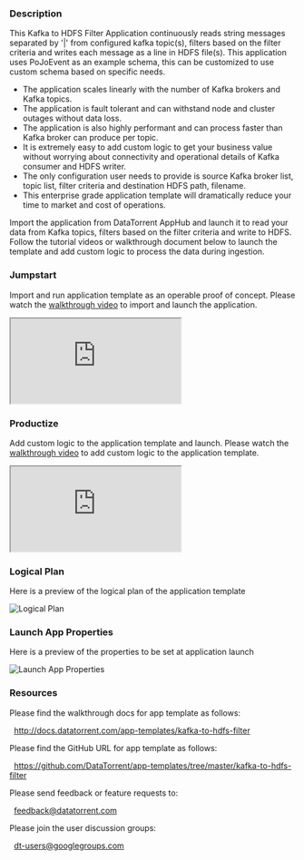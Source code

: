 ### Description
This Kafka to HDFS Filter Application continuously reads string messages separated by '|' from configured kafka topic(s), filters based on the filter criteria and writes each message as a line in HDFS file(s). This application uses PoJoEvent as an example schema, this can be customized to use custom schema based on specific needs.
- The application scales linearly with the number of Kafka brokers and Kafka topics.
- The application is fault tolerant and can withstand node and cluster outages without data loss.
- The application is also highly performant and can process faster than Kafka broker can produce per topic.
- It is extremely easy to add custom logic to get your business value without worrying about connectivity and operational details of Kafka consumer and HDFS writer.
- The only configuration user needs to provide is source Kafka broker list, topic list, filter criteria and destination HDFS path, filename.
- This enterprise grade application template will dramatically reduce your time to market and cost of operations.

Import the application from DataTorrent AppHub and launch it to read your data from Kafka topics, filters based on the filter criteria and write to HDFS. Follow the tutorial videos or walkthrough document below to launch the template and add custom logic to process the data during ingestion.

### Jumpstart
Import and run application template as an operable proof of concept. Please watch the [walkthrough video](https://www.youtube.com/watch?v=d0RSeazfjN8) to import and launch the application.

<iframe src="https://www.youtube.com/embed/d0RSeazfjN8?enablejsapi=1" allowfullscreen="allowfullscreen" class="video" id="basicVideo" ga-track="basicVideo"></iframe>

### Productize
Add custom logic to the application template and launch. Please watch the [walkthrough video](https://www.youtube.com/watch?v=ftMiPECgyDQ) to add custom logic to the application template.

<iframe src="https://www.youtube.com/embed/ftMiPECgyDQ?enablejsapi=1" allowfullscreen="allowfullscreen" class="video" id="advancedVideo" ga-track="advancedVideo"></iframe>

### Logical Plan

Here is a preview of the logical plan of the application template

![Logical Plan](https://lh6.googleusercontent.com/n2UQ9vKyfhYXbHHk7rixm3Plj1BQFfYBWo7lw6GS1vI_9fhnc4eAo4ZI4xoSBRMzsJiHotwr0dLGAb8=w1887-h985)

### Launch App Properties

Here is a preview of the properties to be set at application launch

![Launch App Properties](https://lh6.googleusercontent.com/U62sNo00kJzaeiz4ZFNBZCNyIooCDsVYo8686bYIbNEOmL-q8dauf86Si-82fQw-BFr0hekTmyoDkmE=w1887-h985)

### Resources

Please find the walkthrough docs for app template as follows:

&nbsp; <a href="http://docs.datatorrent.com/app-templates/kafka-to-hdfs-filter"  class="docs" id="docs" ga-track="docs" target="_blank">http://docs.datatorrent.com/app-templates/kafka-to-hdfs-filter</a>

Please find the GitHub URL for app template as follows:

&nbsp; <a href="https://github.com/DataTorrent/app-templates/tree/master/kafka-to-hdfs-filter"  class="github" id="github" ga-track="github" target="_blank">https://github.com/DataTorrent/app-templates/tree/master/kafka-to-hdfs-filter</a>

Please send feedback or feature requests to:

&nbsp; <a href="mailto:feedback@datatorrent.com"  class="feedback" id="feedback" ga-track="feedback">feedback@datatorrent.com</a>

Please join the user discussion groups:

&nbsp; <a href="mailto:dt-users@googlegroups.com"  class="maillist" id="maillist" ga-track="maillist">dt-users@googlegroups.com</a>

